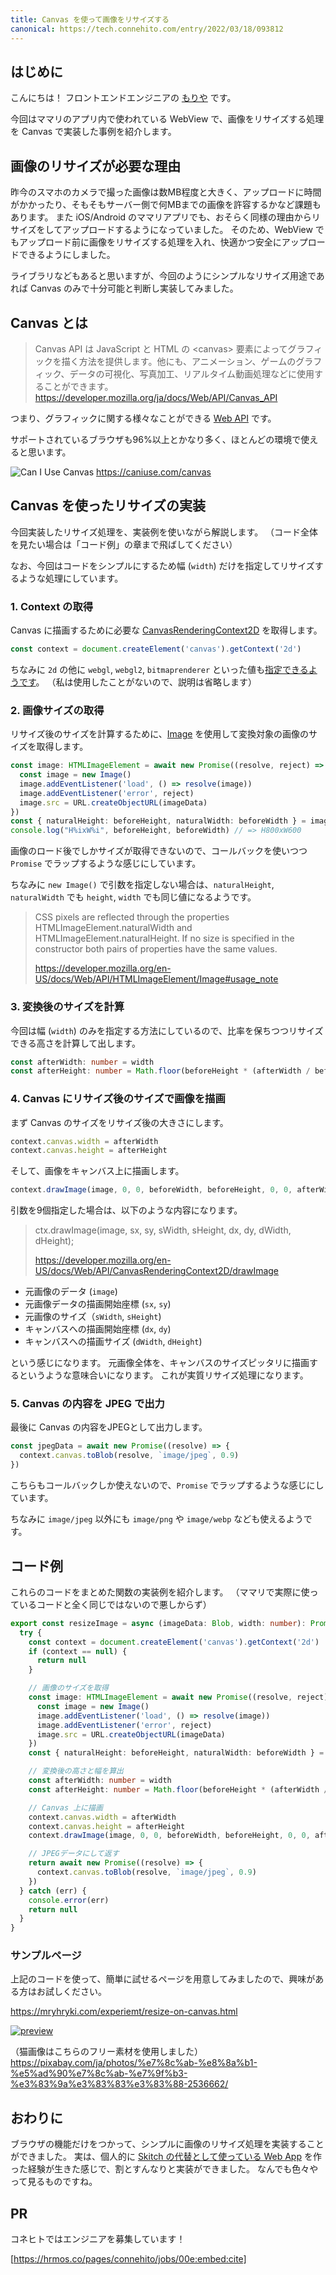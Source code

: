 ```yaml
---
title: Canvas を使って画像をリサイズする
canonical: https://tech.connehito.com/entry/2022/03/18/093812
---
```


## はじめに

こんにちは！ フロントエンドエンジニアの [もりや](https://mryhryki.com/) です。

今回はママリのアプリ内で使われている WebView で、画像をリサイズする処理を Canvas で実装した事例を紹介します。


## 画像のリサイズが必要な理由

昨今のスマホのカメラで撮った画像は数MB程度と大きく、アップロードに時間がかかったり、そもそもサーバー側で何MBまでの画像を許容するかなど課題もあります。
また iOS/Android のママリアプリでも、おそらく同様の理由からリサイズをしてアップロードするようになっていました。
そのため、WebView でもアップロード前に画像をリサイズする処理を入れ、快適かつ安全にアップロードできるようにしました。

ライブラリなどもあると思いますが、今回のようにシンプルなリサイズ用途であれば Canvas のみで十分可能と判断し実装してみました。


## Canvas とは

> Canvas API は JavaScript と HTML の &lt;canvas&gt; 要素によってグラフィックを描く方法を提供します。他にも、アニメーション、ゲームのグラフィック、データの可視化、写真加工、リアルタイム動画処理などに使用することができます。
> https://developer.mozilla.org/ja/docs/Web/API/Canvas_API

つまり、グラフィックに関する様々なことができる [Web API](https://developer.mozilla.org/ja/docs/Web/API) です。

サポートされているブラウザも96%以上とかなり多く、ほとんどの環境で使えると思います。

![Can I Use Canvas](https://mryhryki.com/file/Wc398qxIxQ4mZXjBnx-HAYnkOsDUl.jpeg)
https://caniuse.com/canvas


## Canvas を使ったリサイズの実装

今回実装したリサイズ処理を、実装例を使いながら解説します。
（コード全体を見たい場合は「コード例」の章まで飛ばしてください）

なお、今回はコードをシンプルにするため幅 (`width`) だけを指定してリサイズするような処理にしています。


### 1. Context の取得

Canvas に描画するために必要な [CanvasRenderingContext2D](https://developer.mozilla.org/ja/docs/Web/API/CanvasRenderingContext2D) を取得します。

```typescript
const context = document.createElement('canvas').getContext('2d')
```

ちなみに `2d` の他に `webgl`, `webgl2`, `bitmaprenderer` といった値も[指定できるようです](https://developer.mozilla.org/en-US/docs/Web/API/HTMLCanvasElement/getContext#parameters)。
（私は使用したことがないので、説明は省略します）


### 2. 画像サイズの取得

リサイズ後のサイズを計算するために、[Image](https://developer.mozilla.org/en-US/docs/Web/API/HTMLImageElement/Image) を使用して変換対象の画像のサイズを取得します。

```typescript
const image: HTMLImageElement = await new Promise((resolve, reject) => {
  const image = new Image()
  image.addEventListener('load', () => resolve(image))
  image.addEventListener('error', reject)
  image.src = URL.createObjectURL(imageData)
})
const { naturalHeight: beforeHeight, naturalWidth: beforeWidth } = image
console.log("H%ixW%i", beforeHeight, beforeWidth) // => H800xW600
```

画像のロード後でしかサイズが取得できないので、コールバックを使いつつ `Promise` でラップするような感じにしています。

ちなみに `new Image()` で引数を指定しない場合は、`naturalHeight`, `naturalWidth` でも `height`, `width` でも同じ値になるようです。

> CSS pixels are reflected through the properties HTMLImageElement.naturalWidth and HTMLImageElement.naturalHeight.
> If no size is specified in the constructor both pairs of properties have the same values.
>
> https://developer.mozilla.org/en-US/docs/Web/API/HTMLImageElement/Image#usage_note


### 3. 変換後のサイズを計算

今回は幅 (`width`) のみを指定する方法にしているので、比率を保ちつつリサイズできる高さを計算して出します。

```typescript
const afterWidth: number = width
const afterHeight: number = Math.floor(beforeHeight * (afterWidth / beforeWidth))
```


### 4. Canvas にリサイズ後のサイズで画像を描画

まず Canvas のサイズをリサイズ後の大きさにします。

```typescript
context.canvas.width = afterWidth
context.canvas.height = afterHeight
```

そして、画像をキャンバス上に描画します。

```typescript
context.drawImage(image, 0, 0, beforeWidth, beforeHeight, 0, 0, afterWidth, afterHeight)
```

引数を9個指定した場合は、以下のような内容になります。

> ctx.drawImage(image, sx, sy, sWidth, sHeight, dx, dy, dWidth, dHeight);
>
> https://developer.mozilla.org/en-US/docs/Web/API/CanvasRenderingContext2D/drawImage

- 元画像のデータ (`image`)
- 元画像データの描画開始座標 (`sx`, `sy`)
- 元画像のサイズ（`sWidth`, `sHeight`)
- キャンバスへの描画開始座標 (`dx`, `dy`)
- キャンバスへの描画サイズ (`dWidth`, `dHeight`)

という感じになります。
元画像全体を、キャンバスのサイズピッタリに描画するというような意味合いになります。
これが実質リサイズ処理になります。


### 5. Canvas の内容を JPEG で出力

最後に Canvas の内容をJPEGとして出力します。

```typescript
const jpegData = await new Promise((resolve) => {
  context.canvas.toBlob(resolve, `image/jpeg`, 0.9)
})
```

こちらもコールバックしか使えないので、`Promise` でラップするような感じにしています。

ちなみに `image/jpeg` 以外にも `image/png` や `image/webp` なども使えるようです。



## コード例

これらのコードをまとめた関数の実装例を紹介します。
（ママリで実際に使っているコードと全く同じではないので悪しからず）

```typescript
export const resizeImage = async (imageData: Blob, width: number): Promise<Blob | null> => {
  try {
    const context = document.createElement('canvas').getContext('2d')
    if (context == null) {
      return null
    }

    // 画像のサイズを取得
    const image: HTMLImageElement = await new Promise((resolve, reject) => {
      const image = new Image()
      image.addEventListener('load', () => resolve(image))
      image.addEventListener('error', reject)
      image.src = URL.createObjectURL(imageData)
    })
    const { naturalHeight: beforeHeight, naturalWidth: beforeWidth } = image

    // 変換後の高さと幅を算出
    const afterWidth: number = width
    const afterHeight: number = Math.floor(beforeHeight * (afterWidth / beforeWidth))

    // Canvas 上に描画
    context.canvas.width = afterWidth
    context.canvas.height = afterHeight
    context.drawImage(image, 0, 0, beforeWidth, beforeHeight, 0, 0, afterWidth, afterHeight)

    // JPEGデータにして返す
    return await new Promise((resolve) => {
      context.canvas.toBlob(resolve, `image/jpeg`, 0.9)
    })
  } catch (err) {
    console.error(err)
    return null
  }
}
```

### サンプルページ

上記のコードを使って、簡単に試せるページを用意してみましたので、興味がある方はお試しください。

https://mryhryki.com/experiemt/resize-on-canvas.html

[![preview](https://user-images.githubusercontent.com/12733897/158285134-47c8a6b0-681f-44c1-a357-c5255da399ed.gif)](https://mryhryki.com/file/Wc3F9uV6jDPp6UsWkj7PPSCsSGZYS.gif)

（猫画像はこちらのフリー素材を使用しました）
https://pixabay.com/ja/photos/%e7%8c%ab-%e8%8a%b1-%e5%ad%90%e7%8c%ab-%e7%9f%b3-%e3%83%9a%e3%83%83%e3%83%88-2536662/

## おわりに

ブラウザの機能だけをつかって、シンプルに画像のリサイズ処理を実装することができました。
実は、個人的に [Skitch の代替として使っている Web App](https://image-markup.vercel.app/) を作った経験が生きた感じで、割とすんなりと実装ができました。
なんでも色々やって見るものですね。


## PR

コネヒトではエンジニアを募集しています！

[https://hrmos.co/pages/connehito/jobs/00e:embed:cite]
